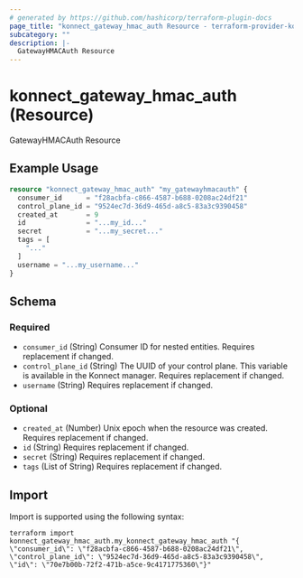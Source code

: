 ```yaml
---
# generated by https://github.com/hashicorp/terraform-plugin-docs
page_title: "konnect_gateway_hmac_auth Resource - terraform-provider-konnect"
subcategory: ""
description: |-
  GatewayHMACAuth Resource
---
```


# konnect_gateway_hmac_auth (Resource)

GatewayHMACAuth Resource

## Example Usage

```terraform
resource "konnect_gateway_hmac_auth" "my_gatewayhmacauth" {
  consumer_id      = "f28acbfa-c866-4587-b688-0208ac24df21"
  control_plane_id = "9524ec7d-36d9-465d-a8c5-83a3c9390458"
  created_at       = 9
  id               = "...my_id..."
  secret           = "...my_secret..."
  tags = [
    "..."
  ]
  username = "...my_username..."
}
```

<!-- schema generated by tfplugindocs -->
## Schema

### Required

- `consumer_id` (String) Consumer ID for nested entities. Requires replacement if changed.
- `control_plane_id` (String) The UUID of your control plane. This variable is available in the Konnect manager. Requires replacement if changed.
- `username` (String) Requires replacement if changed.

### Optional

- `created_at` (Number) Unix epoch when the resource was created. Requires replacement if changed.
- `id` (String) Requires replacement if changed.
- `secret` (String) Requires replacement if changed.
- `tags` (List of String) Requires replacement if changed.

## Import

Import is supported using the following syntax:

```shell
terraform import konnect_gateway_hmac_auth.my_konnect_gateway_hmac_auth "{ \"consumer_id\": \"f28acbfa-c866-4587-b688-0208ac24df21\",  \"control_plane_id\": \"9524ec7d-36d9-465d-a8c5-83a3c9390458\",  \"id\": \"70e7b00b-72f2-471b-a5ce-9c4171775360\"}"
```
